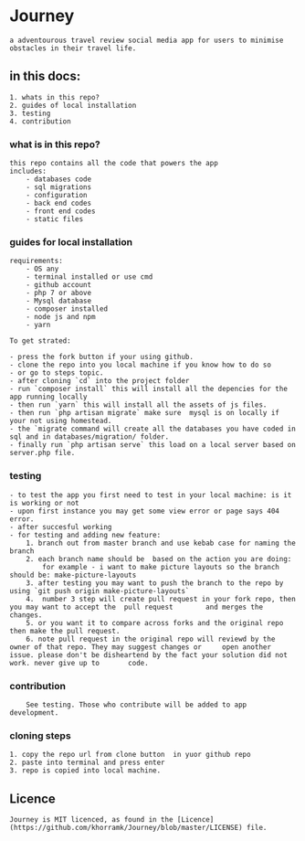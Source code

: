 # Journey
    a adventourous travel review social media app for users to minimise obstacles in their travel life.

## in this docs:
    1. whats in this repo?
    2. guides of local installation
    3. testing
    4. contribution

### what is in this repo?
    this repo contains all the code that powers the app
    includes:
        - databases code
        - sql migrations
        - configuration
        - back end codes
        - front end codes
        - static files

### guides for local installation
    requirements:
        - OS any
        - terminal installed or use cmd
        - github account
        - php 7 or above
        - Mysql database
        - composer installed
        - node js and npm
        - yarn

    To get strated:

    - press the fork button if your using github.
    - clone the repo into you local machine if you know how to do so
    - or go to steps topic.
    - after cloning `cd` into the project folder
    - run `composer install` this will install all the depencies for the app running locally
    - then run `yarn` this will install all the assets of js files.
    - then run `php artisan migrate` make sure  mysql is on locally if your not using homestead.
    - the `migrate command will create all the databases you have coded in sql and in databases/migration/ folder.
    - finally run `php artisan serve` this load on a local server based on server.php file.

### testing 
    - to test the app you first need to test in your local machine: is it is working or not
    - upon first instance you may get some view error or page says 404 error.
    - after succesful working
    - for testing and adding new feature:
        1. branch out from master branch and use kebab case for naming the branch
        2. each branch name should be  based on the action you are doing:
            for example - i want to make picture layouts so the branch should be: make-picture-layouts
        3. after testing you may want to push the branch to the repo by using `git push origin make-picture-layouts`
        4.  number 3 step will create pull request in your fork repo, then you may want to accept the  pull request        and merges the changes.
        5. or you want it to compare across forks and the original repo then make the pull request.
        6. note pull request in the original repo will reviewd by the owner of that repo. They may suggest changes or     open another issue. please don't be disheartend by the fact your solution did not work. never give up to       code.

### contribution
        
        See testing. Those who contribute will be added to app development.

### cloning steps
    1. copy the repo url from clone button  in yuor github repo
    2. paste into terminal and press enter
    3. repo is copied into local machine.

## Licence

    Journey is MIT licenced, as found in the [Licence](https://github.com/khorramk/Journey/blob/master/LICENSE) file.
